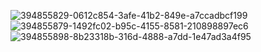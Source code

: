 ![394855829-0612c854-3afe-41b2-849e-a7ccadbcf199](https://github.com/user-attachments/assets/e2253814-8fd5-4068-8707-62d0c8223752)
![394855879-1492fc02-b95c-4155-8581-210898897ec6](https://github.com/user-attachments/assets/e2dffbda-63ef-466c-955a-1cdd31100847)
![394855898-8b23318b-316d-4888-a7dd-1e47ad3a4f95](https://github.com/user-attachments/assets/406400c3-00ba-4f18-bba4-566dbad755b1)
